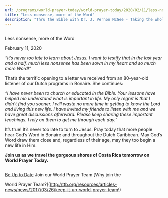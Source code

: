 ```yaml
---
url: /programs/world-prayer-today/world-prayer-today/2020/02/11/less-nonsense-more-of-the-word
title: "Less nonsense, more of the Word"
description: "Thru the Bible with Dr. J. Vernon McGee - Taking the whole Word to the whole world"
---
```







## 
 Less nonsense, more of the Word


February 11, 2020




*“It’s never too late to learn about Jesus. I want to testify that in the last year and a half, much less nonsense has been sown in my heart and so much more Word!”*


That’s the terrific opening to a letter we received from an 80-year-old listener of our Dutch programs in Bonaire. She continues:


*“I have never been to church or educated in the Bible. Your lessons have helped me understand what is important in life. My only regret is that I didn’t find you sooner. I will waste no more time in getting to know the Lord and living this new life. I have invited my friends to listen with me and we have great discussions afterward. Please keep sharing these important teachings. I rely on them to get me through each day.”*


It’s true! It’s never too late to turn to Jesus. Pray today that more people hear God’s Word in Bonaire and throughout the Dutch Caribbean. May God’s Word draw them close and, regardless of their age, may they too begin a new life in Him.


**Join us as we travel the gorgeous shores of Costa Rica tomorrow on World Prayer Today.** 







## 




[Be Up to Date](http://feeds.feedburner.com/WorldPrayerToday "World Prayer Today RSS Feed")
Join our World Prayer Team
[Why join the  

World Prayer Team?](http://ttb.org/resources/articles-news/news/2017/03/26/keep-it-up-world-prayer-team!)




